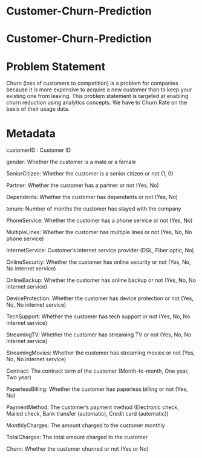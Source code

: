 # Customer-Churn-Prediction

# Customer-Churn-Prediction


# Problem Statement

Churn (loss of customers to competition) is a problem for companies because it is more expensive to acquire a new customer than to keep your existing one from leaving. This problem statement is targeted at enabling churn reduction using analytics concepts. We have to Churn Rate on the basis of their usage data.


# Metadata

customerID : Customer ID

gender: Whether the customer is a male or a female

SeniorCitizen: Whether the customer is a senior citizen or not (1, 0)

Partner: Whether the customer has a partner or not (Yes, No)

Dependents: Whether the customer has dependents or not (Yes, No)

tenure: Number of months the customer has stayed with the company

PhoneService: Whether the customer has a phone service or not (Yes, No)

MultipleLines: Whether the customer has multiple lines or not (Yes, No, No phone service)

InternetService: Customer’s internet service provider (DSL, Fiber optic, No)

OnlineSecurity: Whether the customer has online security or not (Yes, No, No internet service)

OnlineBackup: Whether the customer has online backup or not (Yes, No, No internet service)

DeviceProtection: Whether the customer has device protection or not (Yes, No, No internet service)

TechSupport: Whether the customer has tech support or not (Yes, No, No internet service)

StreamingTV: Whether the customer has streaming TV or not (Yes, No, No internet service)

StreamingMovies: Whether the customer has streaming movies or not (Yes, No, No internet service)

Contract: The contract term of the customer (Month-to-month, One year, Two year)

PaperlessBilling: Whether the customer has paperless billing or not (Yes, No)

PaymentMethod: The customer’s payment method (Electronic check, Mailed check, Bank transfer (automatic), Credit card (automatic))

MonthlyCharges: The amount charged to the customer monthly

TotalCharges: The total amount charged to the customer

Churn: Whether the customer churned or not (Yes or No)

